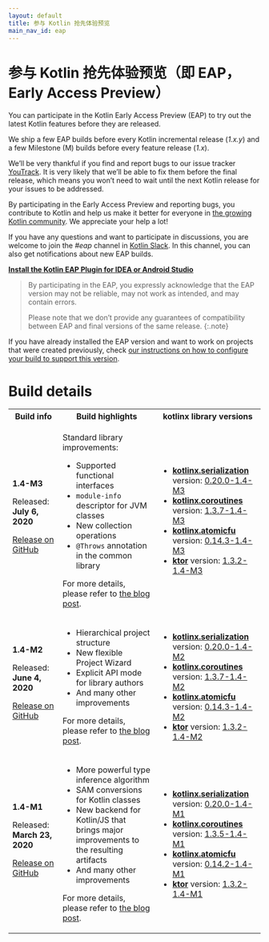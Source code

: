```yaml
---
layout: default
title: 参与 Kotlin 抢先体验预览
main_nav_id: eap
---
```


# 参与 Kotlin 抢先体验预览（即 EAP，Early Access Preview）

You can participate in the Kotlin Early Access Preview (EAP) to try out the latest Kotlin features before they are released.

We ship a few EAP builds before every Kotlin incremental release (_1.x.y_) and a few Milestone (M) builds before every feature release (_1.x_). 

We’ll be very thankful if you find and report bugs to our issue tracker [YouTrack](https://kotl.in/issue). 
It is very likely that we’ll be able to fix them before the final release, which means you won’t need to wait until the next Kotlin release for your issues to be addressed. 

By participating in the Early Access Preview and reporting bugs, you contribute to Kotlin and help us make it better 
for everyone in [the growing Kotlin community](/community/). We appreciate your help a lot! 

If you have any questions and want to participate in discussions, you are welcome to join the _#eap_ channel in [Kotlin Slack](https://app.slack.com/client/T09229ZC6/C0KLZSCHF). 
In this channel, you can also get notifications about new EAP builds.

**[Install the Kotlin EAP Plugin for IDEA or Android Studio](install-eap-plugin.html)**

> By participating in the EAP, you expressly acknowledge that the EAP version may not be reliable, may not work as intended, and may contain errors.
>
> Please note that we don’t provide any guarantees of compatibility between EAP and final versions of the same release. 
{:.note}

If you have already installed the EAP version and want to work on projects that were created previously, 
check [our instructions on how to configure your build to support this version](configure-build-for-eap.html). 

# Build details

<table>
    <tr>
        <th>Build info</th>
        <th>Build highlights</th>
        <th>kotlinx library versions</th>
    </tr>
    <tr>
        <td><strong>1.4-M3</strong>
            <p> Released: <strong>July 6, 2020</strong></p>
            <p><a href="https://github.com/JetBrains/kotlin/releases/tag/v1.4-M3" target="_blank">Release on GitHub</a></p>
        </td>
        <td>
            <p>Standard library improvements:</p>
            <ul>
                <li>Supported functional interfaces</li>
                <li><code>module-info</code> descriptor for JVM classes</li>
                <li>New collection operations</li>
                <li><code>@Throws</code> annotation in the common library</li>
            </ul>
            <p> For more details, please refer to <a href="https://blog.jetbrains.com/kotlin/2020/07/kotlin-1-4-m3-is-out-standard-library-changes" target="_blank">the blog post</a>.</p>
         </td>
        <td>
            <ul>
                <li><a href="https://github.com/Kotlin/kotlinx.serialization" target="_blank"><strong>kotlinx.serialization</strong>
                </a> version: <a href="https://bintray.com/kotlin/kotlinx/kotlinx.serialization.runtime/0.20.0-1.4-M3" target="_blank">0.20.0-1.4-M3</a></li>
                <li><a href="https://github.com/Kotlin/kotlinx.coroutines" target="_blank"><strong>kotlinx.coroutines</strong></a>
                version: <a href="https://bintray.com/kotlin/kotlinx/kotlinx.coroutines/1.3.7-1.4-M3" target="_blank">1.3.7-1.4-M3
                </a></li>
                <li><a href="https://github.com/Kotlin/kotlinx.atomicfu" target="_blank"><strong>kotlinx.atomicfu</strong></a>
                version: <a href="https://bintray.com/kotlin/kotlinx/kotlinx.atomicfu/0.14.3-1.4-M3" target="_blank">0.14.3-1.4-M3
                </a></li>          
                 <li><a href="https://ktor.io/" target="_blank"><strong>ktor</strong></a> version: <a href="https://bintray.com/kotlin/ktor/ktor/1.3.2-1.4-M3" target="_blank">1.3.2-1.4-M3</a></li>
            </ul>
        </td>
    </tr>    
    <tr>
        <td><strong>1.4-M2</strong>
            <p> Released: <strong>June 4, 2020</strong></p>
            <p><a href="https://github.com/JetBrains/kotlin/releases/tag/v1.4-M2">Release on GitHub</a></p>
        </td>
        <td>
            <ul>
                <li>Hierarchical project structure</li>
                <li>New flexible Project Wizard</li>
                <li>Explicit API mode for library authors</li>
                <li>And many other improvements</li>
            </ul>
            <p> For more details, please refer to <a href="http://blog.jetbrains.com/kotlin/2020/06/kotlin-1-4-m2-released/" target="_blank">the blog post</a>.</p>
         </td>
        <td>
            <ul>
                <li><a href="https://github.com/Kotlin/kotlinx.serialization"><strong>kotlinx.serialization</strong></a> version: <a href="https://bintray.com/kotlin/kotlinx/kotlinx.serialization.runtime/0.20.0-1.4-M2">0.20.0-1.4-M2</a></li>
                <li><a href="https://github.com/Kotlin/kotlinx.coroutines"><strong>kotlinx.coroutines</strong></a> version: <a href="https://bintray.com/kotlin/kotlinx/kotlinx.coroutines/1.3.7-1.4-M2">1.3.7-1.4-M2</a></li>
                <li><a href="https://github.com/Kotlin/kotlinx.atomicfu"><strong>kotlinx.atomicfu</strong></a> version: <a href="https://bintray.com/kotlin/kotlinx/kotlinx.atomicfu/0.14.3-1.4-M2">0.14.3-1.4-M2</a></li>          
                 <li><a href="https://ktor.io/"><strong>ktor</strong></a> version: <a href="https://bintray.com/kotlin/ktor/ktor/1.3.2-1.4-M2">1.3.2-1.4-M2</a></li>
            </ul>
        </td>
    </tr>
    <tr>
        <td><strong>1.4-M1</strong>
            <p> Released: <strong>March 23, 2020</strong></p>
            <p><a href="https://github.com/JetBrains/kotlin/releases/tag/v1.4-M1">Release on GitHub</a></p>
        </td>
        <td>
            <ul>
                <li>More powerful type inference algorithm</li>
                <li>SAM conversions for Kotlin classes</li>
                <li>New backend for Kotlin/JS that brings major improvements to the resulting artifacts</li>
                <li>And many other improvements</li>
            </ul>
            <p> For more details, please refer to <a href="https://blog.jetbrains.com/kotlin/2020/03/kotlin-1-4-m1-released/" target="_blank">the blog post</a>.</p>
         </td>
        <td>
            <ul>
                <li><a href="https://github.com/Kotlin/kotlinx.serialization"><strong>kotlinx.serialization</strong></a> version: <a href="https://bintray.com/kotlin/kotlinx/kotlinx.serialization.runtime/0.20.0-1.4-M1">0.20.0-1.4-M1</a></li>
                <li><a href="https://github.com/Kotlin/kotlinx.coroutines"><strong>kotlinx.coroutines</strong></a> version: <a href="https://bintray.com/kotlin/kotlinx/kotlinx.coroutines/1.3.5-1.4-M1">1.3.5-1.4-M1</a></li>
                <li><a href="https://github.com/Kotlin/kotlinx.atomicfu"><strong>kotlinx.atomicfu</strong></a> version: <a href="https://bintray.com/kotlin/kotlinx/kotlinx.atomicfu/0.14.2-1.4-M1">0.14.2-1.4-M1</a></li>          
                <li><a href="https://ktor.io/"><strong>ktor</strong></a> version: <a href="https://bintray.com/kotlin/ktor/ktor/1.3.2-1.4-M1">1.3.2-1.4-M1</a></li>
            </ul>
        </td>
    </tr>
</table>
       

                
                

                

                